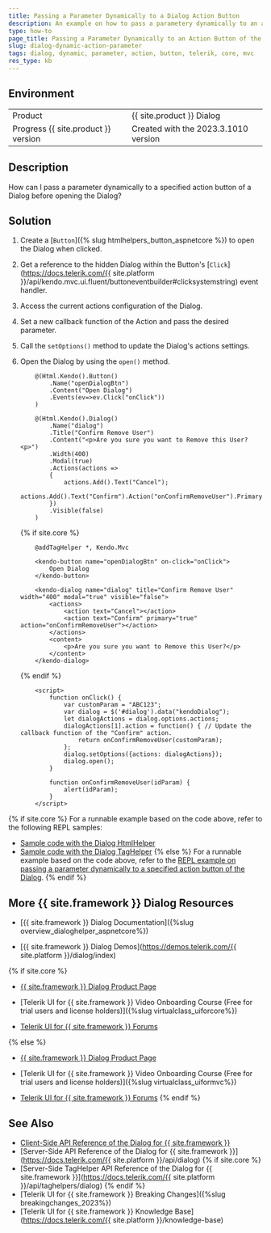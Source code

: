 ```yaml
---
title: Passing a Parameter Dynamically to a Dialog Action Button
description: An example on how to pass a parametery dynamically to an action button when using the Telerik UI for {{ site.framework }} Dialog.
type: how-to
page_title: Passing a Parameter Dynamically to an Action Button of the Dialog
slug: dialog-dynamic-action-parameter
tags: dialog, dynamic, parameter, action, button, telerik, core, mvc
res_type: kb
---
```


## Environment

<table>
 <tr>
  <td>Product</td>
  <td>{{ site.product }} Dialog</td>
 </tr>
 <tr>
  <td>Progress {{ site.product }} version</td>
  <td>Created with the 2023.3.1010 version</td>
 </tr>
</table>

## Description

How can I pass a parameter dynamically to a specified action button of a Dialog before opening the Dialog?

## Solution

1. Create a [`Button`]({% slug htmlhelpers_button_aspnetcore %}) to open the Dialog when clicked.
1. Get a reference to the hidden Dialog within the Button's [`Click`](https://docs.telerik.com/{{ site.platform }}/api/kendo.mvc.ui.fluent/buttoneventbuilder#clicksystemstring) event handler.
1. Access the current actions configuration of the Dialog.
1. Set a new callback function of the Action and pass the desired parameter.
1. Call the `setOptions()` method to update the Dialog's actions settings.
1. Open the Dialog by using the `open()` method.

    ```HtmlHelper
        @(Html.Kendo().Button()
            .Name("openDialogBtn")
            .Content("Open Dialog")
            .Events(ev=>ev.Click("onClick"))
        )

        @(Html.Kendo().Dialog()
            .Name("dialog")
            .Title("Confirm Remove User")
            .Content("<p>Are you sure you want to Remove this User?<p>")
            .Width(400)
            .Modal(true)
            .Actions(actions =>
            {
                actions.Add().Text("Cancel");
                actions.Add().Text("Confirm").Action("onConfirmRemoveUser").Primary(true);
            })
            .Visible(false)
        )
    ```
    {% if site.core %}
    ```TagHelper
        @addTagHelper *, Kendo.Mvc

        <kendo-button name="openDialogBtn" on-click="onClick">
            Open Dialog
        </kendo-button>

        <kendo-dialog name="dialog" title="Confirm Remove User" width="400" modal="true" visible="false">
            <actions>            
                <action text="Cancel"></action>
                <action text="Confirm" primary="true" action="onConfirmRemoveUser"></action>
            </actions>
            <content>
                <p>Are you sure you want to Remove this User?</p>
            </content>
        </kendo-dialog>
    ```
    {% endif %}
    ```Script
        <script>
            function onClick() {
                var customParam = "ABC123";
                var dialog = $('#dialog').data("kendoDialog");
                let dialogActions = dialog.options.actions;
                dialogActions[1].action = function() { // Update the callback function of the "Confirm" action.
                    return onConfirmRemoveUser(customParam);
                };
                dialog.setOptions({actions: dialogActions});
                dialog.open();
            }

            function onConfirmRemoveUser(idParam) {
                alert(idParam);
            }
        </script>
    ```

{% if site.core %}
For a runnable example based on the code above, refer to the following REPL samples:

* [Sample code with the Dialog HtmlHelper](https://netcorerepl.telerik.com/wRFacjOW08flKnDM08)
* [Sample code with the Dialog TagHelper](https://netcorerepl.telerik.com/QnlYwZus08humtSF55)
{% else %}
For a runnable example based on the code above, refer to the [REPL example on passing a parameter dynamically to a specified action button of the Dialog](https://netcorerepl.telerik.com/wRFacjOW08flKnDM08).
{% endif %}

## More {{ site.framework }} Dialog Resources

* [{{ site.framework }} Dialog Documentation]({%slug overview_dialoghelper_aspnetcore%})

* [{{ site.framework }} Dialog Demos](https://demos.telerik.com/{{ site.platform }}/dialog/index)

{% if site.core %}
* [{{ site.framework }} Dialog Product Page](https://www.telerik.com/aspnet-core-ui/dialog)

* [Telerik UI for {{ site.framework }} Video Onboarding Course (Free for trial users and license holders)]({%slug virtualclass_uiforcore%})

* [Telerik UI for {{ site.framework }} Forums](https://www.telerik.com/forums/aspnet-core-ui)

{% else %}
* [{{ site.framework }} Dialog Product Page](https://www.telerik.com/aspnet-mvc/dialog-for-mvc)

* [Telerik UI for {{ site.framework }} Video Onboarding Course (Free for trial users and license holders)]({%slug virtualclass_uiformvc%})

* [Telerik UI for {{ site.framework }} Forums](https://www.telerik.com/forums/aspnet-mvc)
{% endif %}

## See Also

* [Client-Side API Reference of the Dialog for {{ site.framework }}](https://docs.telerik.com/kendo-ui/api/javascript/ui/dialog)
* [Server-Side API Reference of the Dialog for {{ site.framework }}](https://docs.telerik.com/{{ site.platform }}/api/dialog)
{% if site.core %}
* [Server-Side TagHelper API Reference of the Dialog for {{ site.framework }}](https://docs.telerik.com/{{ site.platform }}/api/taghelpers/dialog)
{% endif %}
* [Telerik UI for {{ site.framework }} Breaking Changes]({%slug breakingchanges_2023%})
* [Telerik UI for {{ site.framework }} Knowledge Base](https://docs.telerik.com/{{ site.platform }}/knowledge-base)

